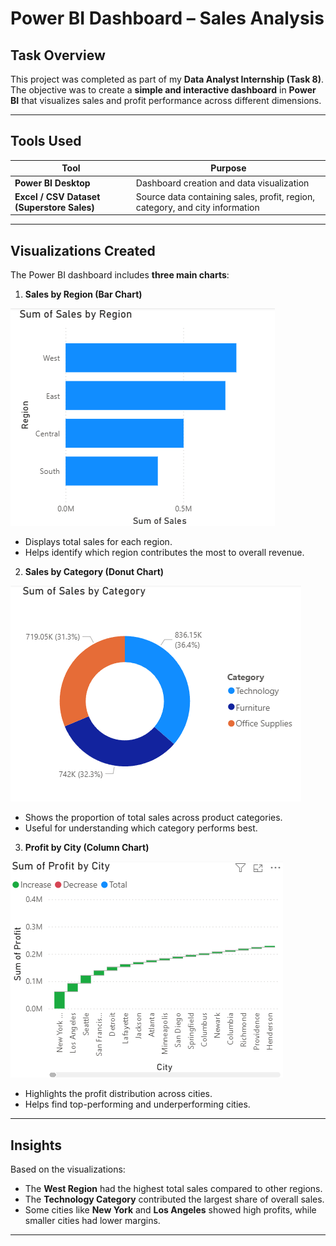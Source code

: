 
#  Power BI Dashboard – Sales Analysis

##  Task Overview

This project was completed as part of my **Data Analyst Internship (Task 8)**.
The objective was to create a **simple and interactive dashboard** in **Power BI** that visualizes sales and profit performance across different dimensions.

---

##  Tools Used

| Tool                                       | Purpose                                                                      |
| ------------------------------------------ | ---------------------------------------------------------------------------- |
| **Power BI Desktop**                       | Dashboard creation and data visualization                                    |
| **Excel / CSV Dataset (Superstore Sales)** | Source data containing sales, profit, region, category, and city information |

---

##  Visualizations Created

The Power BI dashboard includes **three main charts**:

1. **Sales by Region (Bar Chart)**

<img src="task_8_1SS.png">

   * Displays total sales for each region.
   * Helps identify which region contributes the most to overall revenue.

2. **Sales by Category (Donut Chart)**

<img src="task_8_2SS.png">

   * Shows the proportion of total sales across product categories.
   * Useful for understanding which category performs best.

3. **Profit by City (Column Chart)**

<img src="task_8_3SS.png">

   * Highlights the profit distribution across cities.
   * Helps find top-performing and underperforming cities.

---

##  Insights

Based on the visualizations:

* The **West Region** had the highest total sales compared to other regions.
* The **Technology Category** contributed the largest share of overall sales.
* Some cities like **New York** and **Los Angeles** showed high profits, while smaller cities had lower margins.

---


